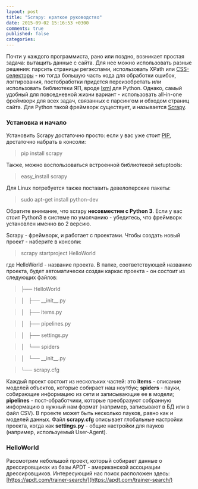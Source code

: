 ```yaml
---
layout: post
title: "Scrapy: краткое руководство"
date: 2015-09-02 15:16:53 +0300
comments: true
published: false
categories: 
---
```


Почти у каждого программиста, рано или поздно, возникает простая задача: вытащить данные с сайта. Для нее можно использовать разные решения: парсить страницы регэкспами, использовать XPath или [CSS-селекторы](http://www.w3schools.com/cssref/css_selectors.asp) - но тогда большую часть кода для обработки ошибок, логгирования, постобработки придется переизобретать или использовать библиотеки ЯП, вроде [lxml](http://lxml.de/) для Python. Однако, самый удобный для повседневной жизни вариант - использовать all-in-one фреймворк для всех задач, связанных с парсингом и обходом страниц сайта. Для Python такой фреймворк существует, и называется [Scrapy](http://scrapy.org/).

<!-- more -->

### Установка и начало

Установить Scrapy достаточно просто: если у вас уже стоит [PIP](https://pip.pypa.io/en/stable/), достаточно набрать в консоли:

>pip install scrapy

Также, можно воспользоваться встроенной библиотекой setuptools:

>easy_install scrapy

Для Linux потребуется также поставить девелоперские пакеты:

>sudo apt-get install python-dev 

Обратите внимание, что scrapy **несовместим с Python 3**. Если у вас стоит Python3 в системе по умолчанию - убедитесь, что фреймворк установлен именно во 2 версию.

Scrapy - фреймворк, и работает с проектами. Чтобы создать новый проект - наберите в консоли:

> scrapy startproject HelloWorld

где HelloWorld - название проекта. В папке, соответствующей названию проекта, будет автоматически создан каркас проекта - он состоит из следующих файлов:

>├── HelloWorld

>│   ├── \_\_init\_\_.py

>│   ├── items.py

>│   ├── pipelines.py

>│   ├── settings.py

>│   └── spiders

>│       └── \_\_init\_\_.py

>└── scrapy.cfg

Каждый проект состоит из нескольких частей: это **items** - описание моделей объектов, которые собирает наш ноутбук; **spiders** - пауки, собирающие информацию из сети и записывающие ее в модели; **pipelines** - пост-обработчики, которые преобразуют собранную информацию в нужный нам формат (например, записывают в БД или в файл CSV). В проекте может быть несколько пауков, равно как и моделей данных. Файл **scrapy.cfg** описывает глобальные настройки проекта, когда как **settings.py** - общие настройки для пауков (например, используемый User-Agent).

### HelloWorld

Рассмотрим небольшой проект, который собирает данные о дрессировщиках из базы APDT - американской ассоциации дрессировщиков. Интересующий нас поиск расположен здесь: [https://apdt.com/trainer-search/](https://apdt.com/trainer-search/)
